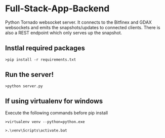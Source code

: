 # Full-Stack-App-Backend
Python Tornado websocket server. It connects to the Bitfinex and GDAX websockets and emits the snapshots/updates to connected clients. There is also a REST endpoint which only serves up the snapshot.

## Instlal required packages
`>pip install -r requirements.txt`

## Run the server!
`>python server.py`

## If using virtualenv for windows
Execute the following commands before pip install

`>virtualenv venv --python=python.exe`

`>.\venv\Scripts\activate.bat`
